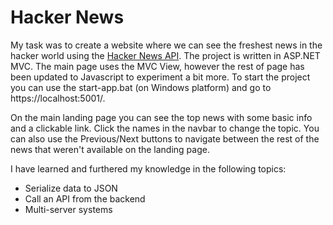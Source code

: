 # Hacker News

My task was to create a website where we can see the freshest news in the hacker world using the [Hacker News API](https://api.hnpwa.com/v0).
The project is written in ASP.NET MVC. The main page uses the MVC View, however the rest of page has been updated to Javascript to experiment a bit more.
To start the project you can use the start-app.bat (on Windows platform) and go to https://localhost:5001/.

On the main landing page you can see the top news with some basic info and a clickable link. Click the names in the navbar to change the topic. You can also use the Previous/Next buttons to navigate between the rest of the news that weren't available on the landing page.

I have learned and furthered my knowledge in the following topics:

- Serialize data to JSON
- Call an API from the backend
- Multi-server systems
